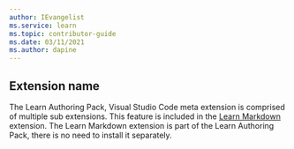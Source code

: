 ```yaml
---
author: IEvangelist
ms.service: learn
ms.topic: contributor-guide
ms.date: 03/11/2021
ms.author: dapine
---
```


## Extension name

The Learn Authoring Pack, Visual Studio Code meta extension is comprised of multiple sub extensions. This feature is included in the <a href="https://marketplace.visualstudio.com/items?itemName=docsmsft.docs-markdown" target="_blank">Learn Markdown</a> extension. The Learn Markdown extension is part of the Learn Authoring Pack, there is no need to install it separately.

